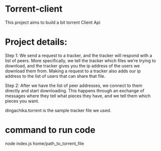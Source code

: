 # Torrent-client
This project aims to build a bit torrent Client Api

# Project details:
Step 1: We send a request to a tracker, and the tracker will respond with a list of peers. More specifically, we tell the tracker which files we’re trying to download, and the tracker gives you the ip address of the users we download them from. Making a request to a tracker also adds our ip address to the list of users that can share that file.

Step 2: After we have the list of peer addresses, we connect to them directly and start downloading. This happens through an exchange of messages where they tell what pieces they have, and we tell them which pieces you want.


dingachika.torrent is the sample tracker file we used.

<!-- 
# src/tracker.js 
Need to increment index from 0 to the "index" whereever it works  and check the functionality in the 
Line : "const url = torrent["announce-list"][index].toString('utf8');" -->

# command to run code
 node index.js home/path_to_torrent_file
